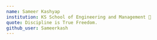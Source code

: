 ```yaml
---
name: Sameer Kashyap
institution: KS School of Engineering and Management 🚩
quote: Discipline is True Freedom.
github_user: Sameerkash
---
```

